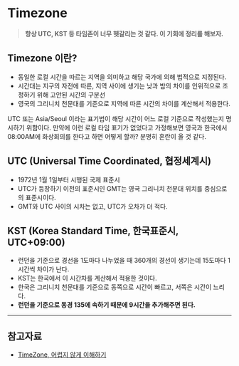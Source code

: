# Timezone

> **항상 UTC, KST 등 타임존이 너무 헷갈리는 것 같다. 이 기회에 정리를 해보자.**

## Timezone 이란?

-   동일한 로컬 시간을 따르는 지역을 의미하고 해당 국가에 의해 법적으로 지정된다.
-   시간대는 지구의 자전에 따른, 지역 사이에 생기는 낮과 밤의 차이를 인위적으로 조정하기 위해 고안된 시간의 구분선
-   영국의 그리니치 천문대를 기준으로 지역에 따른 시간의 차이를 계산해서 적용한다.

UTC 또는 Asia/Seoul 이라는 표기법이 해당 시간이 어느 로컬 기준으로 작성했는지 명시하기 위함이다.
만약에 이런 로컬 타임 표기가 없었다고 가정해보면 영국과 한국에서 08:00AM에 화상회의를 한다고 하면 어떻게 할까? 분명히 혼란이 올 것 같다.

## UTC (Universal Time Coordinated, 협정세계시)

-   1972년 1월 1일부터 시행된 국제 표준시
-   UTC가 등장하기 이전의 표준시인 GMT는 영국 그리니치 천문대 위치를 중심으로의 표준시이다.
-   GMT와 UTC 사이의 시차는 없고, UTC가 오차가 더 적다.

## KST (Korea Standard Time, 한국표준시, UTC+09:00)

-   런던을 기준으로 경선을 1도마다 나누었을 때 360개의 경선이 생기는데 15도마다 1시간씩 차이가 난다.
-   KST는 한국에서 이 시간차를 계산해서 적용한 것이다.
-   한국은 그리니치 천문대를 기준으로 동쪽으로 시간이 빠르고, 서쪽은 시간이 느리다.
-   **런던을 기준으로 동경 135에 속하기 때문에 9시간을 추가해주면 된다.**

---

## 참고자료

-   [TimeZone, 어렵지 않게 이해하기](https://gngsn.tistory.com/167)
